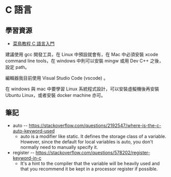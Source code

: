 # C 語言

## 學習資源

* [菜鳥教程 C 語言入門](http://www.runoob.com/cprogramming/c-tutorial.html)

建議使用 gcc 開發工具，在 Linux 中預設就會有，在 Mac 中必須安裝 xcode command line tools，在 windows 中則可以安裝 mingw 或用 Dev C++ 之後，設定 path。

編輯器我目前使用 Visual Studio Code (vscode) 。

在 windows 與 mac 中要學習 Linux 系統程式設計，可以安裝虛擬機後再安裝 Ubuntu Linux，或者安裝 docker machine 亦可。

## 筆記

* auto -- https://stackoverflow.com/questions/2192547/where-is-the-c-auto-keyword-used
  * auto is a modifier like static. It defines the storage class of a variable. However, since the default for local variables is auto, you don't normally need to manually specify it.
* register -- https://stackoverflow.com/questions/578202/register-keyword-in-c
  * It's a hint to the compiler that the variable will be heavily used and that you recommend it be kept in a processor register if possible.
